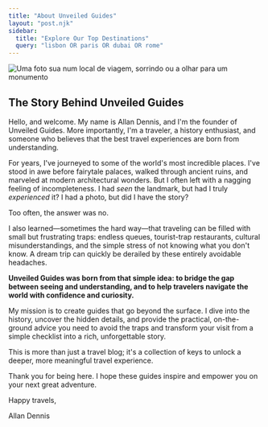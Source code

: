 ```yaml
---
title: "About Unveiled Guides"
layout: "post.njk"
sidebar:
  title: "Explore Our Top Destinations"
  query: "lisbon OR paris OR dubai OR rome"
---
```


![Uma foto sua num local de viagem, sorrindo ou a olhar para um monumento](/images/site/author-photo.jpg)

## The Story Behind Unveiled Guides

Hello, and welcome. My name is Allan Dennis, and I'm the founder of Unveiled Guides. More importantly, I'm a traveler, a history enthusiast, and someone who believes that the best travel experiences are born from understanding.

For years, I've journeyed to some of the world's most incredible places. I've stood in awe before fairytale palaces, walked through ancient ruins, and marveled at modern architectural wonders. But I often left with a nagging feeling of incompleteness. I had *seen* the landmark, but had I truly *experienced* it? I had a photo, but did I have the story?

Too often, the answer was no.

I also learned—sometimes the hard way—that traveling can be filled with small but frustrating traps: endless queues, tourist-trap restaurants, cultural misunderstandings, and the simple stress of not knowing what you don't know. A dream trip can quickly be derailed by these entirely avoidable headaches.

**Unveiled Guides was born from that simple idea: to bridge the gap between seeing and understanding, and to help travelers navigate the world with confidence and curiosity.**

My mission is to create guides that go beyond the surface. I dive into the history, uncover the hidden details, and provide the practical, on-the-ground advice you need to avoid the traps and transform your visit from a simple checklist into a rich, unforgettable story.

This is more than just a travel blog; it's a collection of keys to unlock a deeper, more meaningful travel experience.

Thank you for being here. I hope these guides inspire and empower you on your next great adventure.

Happy travels,

Allan Dennis